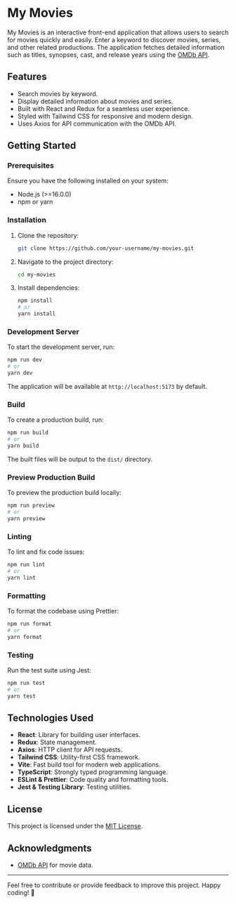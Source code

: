 # My Movies

My Movies is an interactive front-end application that allows users to search for movies quickly and easily. Enter a keyword to discover movies, series, and other related productions. The application fetches detailed information such as titles, synopses, cast, and release years using the [OMDb API](https://www.omdbapi.com/).

## Features

- Search movies by keyword.
- Display detailed information about movies and series.
- Built with React and Redux for a seamless user experience.
- Styled with Tailwind CSS for responsive and modern design.
- Uses Axios for API communication with the OMDb API.

## Getting Started

### Prerequisites

Ensure you have the following installed on your system:

- Node.js (>=16.0.0)
- npm or yarn

### Installation

1. Clone the repository:

   ```bash
   git clone https://github.com/your-username/my-movies.git
   ```

2. Navigate to the project directory:

   ```bash
   cd my-movies
   ```

3. Install dependencies:
   ```bash
   npm install
   # or
   yarn install
   ```

### Development Server

To start the development server, run:

```bash
npm run dev
# or
yarn dev
```

The application will be available at `http://localhost:5173` by default.

### Build

To create a production build, run:

```bash
npm run build
# or
yarn build
```

The built files will be output to the `dist/` directory.

### Preview Production Build

To preview the production build locally:

```bash
npm run preview
# or
yarn preview
```

### Linting

To lint and fix code issues:

```bash
npm run lint
# or
yarn lint
```

### Formatting

To format the codebase using Prettier:

```bash
npm run format
# or
yarn format
```

### Testing

Run the test suite using Jest:

```bash
npm run test
# or
yarn test
```

## Technologies Used

- **React**: Library for building user interfaces.
- **Redux**: State management.
- **Axios**: HTTP client for API requests.
- **Tailwind CSS**: Utility-first CSS framework.
- **Vite**: Fast build tool for modern web applications.
- **TypeScript**: Strongly typed programming language.
- **ESLint & Prettier**: Code quality and formatting tools.
- **Jest & Testing Library**: Testing utilities.

## License

This project is licensed under the [MIT License](LICENSE).

## Acknowledgments

- [OMDb API](https://www.omdbapi.com/) for movie data.

---

Feel free to contribute or provide feedback to improve this project. Happy coding! 🚀
